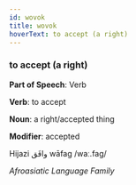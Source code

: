 ```yaml
---
id: wovok
title: wovok
hoverText: to accept (a right)
---
```


### to accept (a right)

**Part of Speech**: Verb

**Verb**: to accept

**Noun**: a right/accepted thing

**Modifier**: accepted

Hijazi وافَق wāfag /waː.faɡ/

*Afroasiatic Language Family*